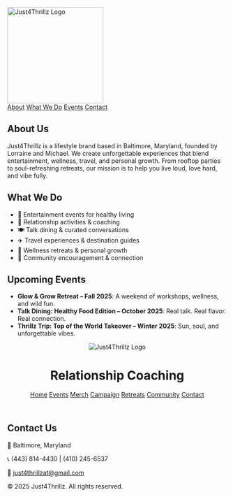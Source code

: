 <img src="assets/just4thrillz-logo.jpeg" alt="Just4Thrillz Logo" width="220" />




    
 
  <nav>
    <a href="#about">About</a>
    <a href="#services">What We Do</a>
    <a href="#events">Events</a>
    <a href="#contact">Contact</a>
  </nav>

  <section id="about">
    <h2>About Us</h2>
    <p>Just4Thrillz is a lifestyle brand based in Baltimore, Maryland, founded by Lorraine and Michael. We create unforgettable experiences that blend entertainment, wellness, travel, and personal growth. From rooftop parties to soul-refreshing retreats, our mission is to help you live loud, love hard, and vibe fully.</p>
  </section>

  <section id="services">
    <h2>What We Do</h2>
    <ul>
      <li>🎉 Entertainment events for healthy living</li>
      <li>💞 Relationship activities & coaching</li>
      <li>🍽️ Talk dining & curated conversations</li>
      <li>✈️ Travel experiences & destination guides</li>
      <li>🌿 Wellness retreats & personal growth</li>
      <li>🤝 Community encouragement & connection</li>
    </ul>
  </section>

  <section id="events">
    <h2>Upcoming Events</h2>
    <ul>
      <li><strong>Glow & Grow Retreat – Fall 2025</strong>: A weekend of workshops, wellness, and wild fun.</li>
      <li><strong>Talk Dining: Healthy Food Edition – October 2025</strong>: Real talk. Real flavor. Real connection.</li>
      <li><strong>Thrillz Trip: Top of the World Takeover – Winter 2025</strong>: Sun, soul, and unforgettable vibes.</li>
    </ul>
  </section>


  <meta charset="UTF-8" />
  <meta name="viewport" content="width=device-width, initial-scale=1.0" />
 
  <link rel="stylesheet" href="assets/style.css" />
</head>

  <header>
    <img src="assets/logo.jpeg" alt="Just4Thrillz Logo" />
    <h1>Relationship Coaching</h1>
    <nav>
      <a href="index.html">Home</a>
      <a href="events.html">Events</a>
      <a href="merch.html">Merch</a>
      <a href="launch.html">Campaign</a>
      <a href="retreats.html">Retreats</a>
      <a href="community.html">Community</a>
      <a href="contact.html">Contact</a>
    </nav>
  </header>
  

  <section id="contact">
    <h2>Contact Us</h2>
    <p>📍 Baltimore, Maryland</p>
    <p>📞 (443) 814-4430 | (410) 245-6537</p>
    <p>📧 <a href="mailto:just4thrillzat@gmail.com">just4thrillzat@gmail.com</a></p>
  </section>

  <footer>
    <p>&copy; 2025 Just4Thrillz. All rights reserved.</p>
  </footer>

</body>
</html>
